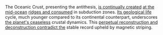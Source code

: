
The Oceanic Crust, presenting the antithesis, [is continually created](1/1/2/2/.Change) [at the mid-ocean](3/1/3/3/3/3/1/2/.Oceans) [ridges and consumed](3/3/3/3/3/1/1/2/_Erosion-Settlement) in subduction zones. [Its geological life](1/3/2/1/2/_Creation-Destruction) cycle, much younger compared to its continental counterpart, underscores [the planet's ceaseless](1/1/3/2/3/3/2/3/2/.Infinite%20Limits) crustal dynamics. This [perpetual reconstruction and](1/1/3/2/3/3/1/2/_Reconstruction-Deconstruction) [deconstruction contradict the](3/3/2/1/2/2/1/.Deconstructivism) stable record upheld by magnetic striping.

